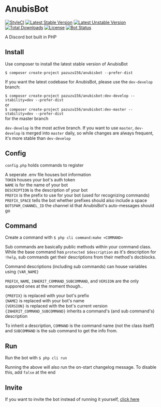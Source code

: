 # AnubisBot
[![StyleCI](https://styleci.io/repos/87753072/shield?branch=master)](https://styleci.io/repos/87753072)
[![Latest Stable Version](https://poser.pugx.org/pazuzu156/anubisbot/v/stable?format=flat-square)](https://packagist.org/packages/pazuzu156/anubisbot)
[![Latest Unstable Version](https://poser.pugx.org/pazuzu156/anubisbot/v/unstable?format=flat-square)](https://packagist.org/packages/pazuzu156/anubisbot)
[![Total Downloads](https://poser.pugx.org/pazuzu156/anubisbot/downloads?format=flat-square)](https://packagist.org/packages/pazuzu156/anubisbot)
[![License](https://poser.pugx.org/pazuzu156/anubisbot/license?format=flat-square)](https://packagist.org/packages/pazuzu156/anubisbot)
[![Bot Status](https://api.kalebklein.com/anubisbot_status/)](https://api.kalebklein.com/anubisbot_status/)

A Discord bot built in PHP

## Install
Use composer to install the latest stable version of AnubisBot

`$ composer create-project pazuzu156/anubisbot --prefer-dist`

If you want the latest codebase for AnubisBot, please use the `dev-develop` branch:

`$ composer create-project pazuzu156/anubisbot:dev-develop --stability=dev --prefer-dist`  
or  
`$ composer create-project pazuzu156/anubisbot:dev-master --stability=dev --prefer-dist`  
for the master branch

`dev-develop` is the most active branch. If you want to use `master`, `dev-develop` is merged into `master` daily, so while changes are always frequent, it's more stable than `dev-develop`

## Config
`config.php` holds commands to register 

A seperate .env file houses bot information  
`TOKEN` houses your bot's auth token  
`NAME` is for the name of your bot  
`DESCRIPTION` is the description of your bot  
`PREFIX` is the prefix to use for your bot (used for recognizing commands)  
`PREFIX_SPACE` tells the bot whether prefixes should also include a space  
`BOTSPAM_CHANNEL_ID` the channel id that AnubisBot's auto-messages should go

## Command
Create a command with `$ php cli command:make <COMMAND>`

Sub commands are basically public methods within your command class. While the base command has `protected $description` as it's description for `!help`, sub commands get their descriptions from their method's docblocks.

Command descriptions (including sub commands) can house variables using `{VAR_NAME}`

`PREFIX`, `NAME`, `INHERIT_COMMAND_SUBCOMMAND`, and `VERSION` are the only suppored ones at the moment though..

`{PREFIX}` is replaced with your bot's prefix  
`{NAME}` is replaced with your bot's name  
`{VERSION}` is replaced with the bot's current version  
`{INHERIT_COMMAND_SUBCOMMAND}` inherits a command's (and sub command's) description

To inherit a description, `COMMAND` is the command name (not the class itself) and `SUBCOMMAND` is the sub command to get the info from.

## Run
Run the bot with `$ php cli run`

Running the above will also run the on-start changelog message. To disable this, add `false` at the end

## Invite
If you want to invite the bot instead of running it yourself, [click here](https://discordapp.com/oauth2/authorize?client_id=302580156176924672&scope=bot&permissions=36957190)
